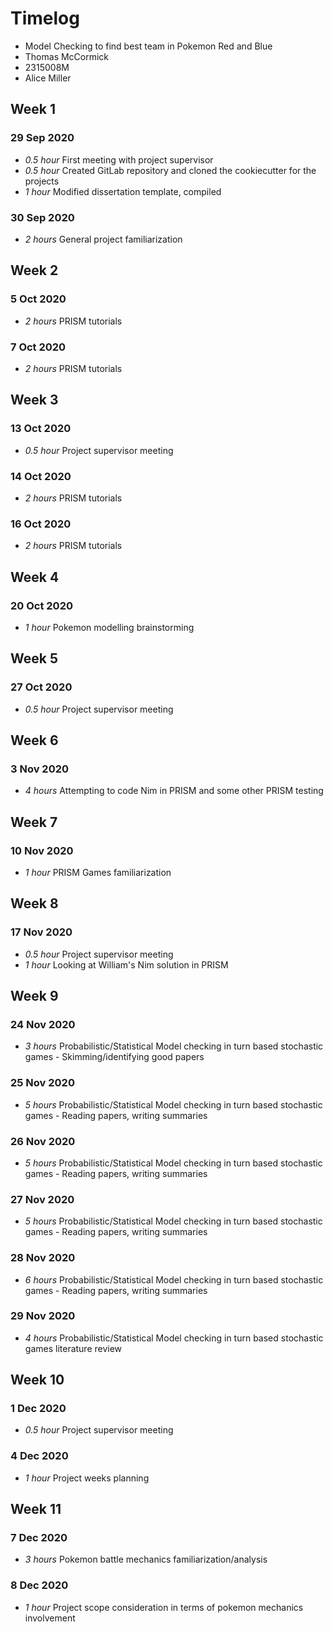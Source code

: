 # Timelog

* Model Checking to find best team in Pokemon Red and Blue
* Thomas McCormick
* 2315008M
* Alice Miller

## Week 1

### 29 Sep 2020

* *0.5 hour* First meeting with project supervisor
* *0.5 hour* Created GitLab repository and cloned the cookiecutter for the projects
* *1 hour* Modified dissertation template, compiled  

### 30 Sep 2020

* *2 hours* General project familiarization


## Week 2

### 5 Oct 2020

* *2 hours* PRISM tutorials

### 7 Oct 2020

* *2 hours* PRISM tutorials

## Week 3

### 13 Oct 2020

* *0.5 hour* Project supervisor meeting

### 14 Oct 2020

* *2 hours* PRISM tutorials

### 16 Oct 2020

* *2 hours* PRISM tutorials


## Week 4

### 20 Oct 2020

* *1 hour* Pokemon modelling brainstorming

## Week 5

### 27 Oct 2020

* *0.5 hour* Project supervisor meeting


## Week 6

### 3 Nov 2020

* *4 hours* Attempting to code Nim in PRISM and some other PRISM testing

## Week 7

### 10 Nov 2020

* *1 hour* PRISM Games familiarization

## Week 8

### 17 Nov 2020

* *0.5 hour* Project supervisor meeting
* *1 hour* Looking at William's Nim solution in PRISM

## Week 9

### 24 Nov 2020

* *3 hours* Probabilistic/Statistical Model checking in turn based stochastic games - Skimming/identifying good papers


### 25 Nov 2020

* *5 hours* Probabilistic/Statistical Model checking in turn based stochastic games - Reading papers, writing summaries


### 26 Nov 2020

* *5 hours* Probabilistic/Statistical Model checking in turn based stochastic games - Reading papers, writing summaries


### 27 Nov 2020

* *5 hours* Probabilistic/Statistical Model checking in turn based stochastic games - Reading papers, writing summaries


### 28 Nov 2020

* *6 hours* Probabilistic/Statistical Model checking in turn based stochastic games - Reading papers, writing summaries


### 29 Nov 2020

* *4 hours* Probabilistic/Statistical Model checking in turn based stochastic games literature review


## Week 10

### 1 Dec 2020

* *0.5 hour* Project supervisor meeting

### 4 Dec 2020

* *1 hour* Project weeks planning


## Week 11

### 7 Dec 2020

* *3 hours* Pokemon battle mechanics familiarization/analysis

### 8 Dec 2020

* *1 hour* Project scope consideration in terms of pokemon mechanics involvement
